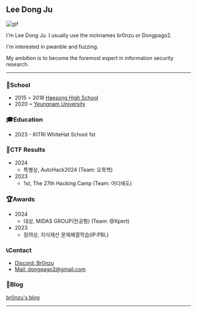 ## Lee Dong Ju
![gif](https://media.giphy.com/media/v1.Y2lkPTc5MGI3NjExaTFwbTRqMnA2NmlvZ3JkdDZkMWhnem92eThwc3g4YXo1NWtxYnh0eCZlcD12MV9pbnRlcm5hbF9naWZfYnlfaWQmY3Q9Zw/r86PNgw8iI4WA/giphy.gif)

I'm Lee Dong Ju. I usually use the nicknames br0nzu or Dongpago2. 

I'm interested in pwanble and fuzzing.

My ambition is to become the foremost expert in information security research.

---

### 🏫School
* 2015 ~ 2018 [Haesong High School](https://haeseong-h.gne.go.kr/haeseong-h/main.do)
* 2020 ~ [Yeungnam University](https://www.yu.ac.kr/main/index.do)

### 🎓Education
* 2023 - KITRI WhiteHat School 1st

### 🚩CTF Results
- 2024
    - 특별상, AutoHack2024 (Team: 오똑핵)
- 2023
    - 1st, The 27th Hacking Camp (Team: 어디에도)

### 🏆Awards
- 2024
    - 대상, MIDAS GROUP(전공형) (Team: @Xpert)
- 2023
    - 장려상, 지식재산 문제해결학습(IP:PBL) 

### 📞Contact
* <a href="https://www.discord.com/users/992834301752262656">Discord: Br0nzu</a><br>
* <a href="mailto:dongpago2@gmail.com">Mail: dongpago2@gmail.com</a>

### 👀Blog
[br0nzu's blog](https://br0nzu.github.io/)

---